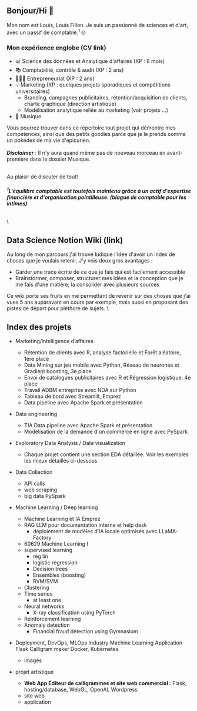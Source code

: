 ## Bonjour/Hi 👋

Mon nom est Louis, Louis Fillon. Je suis un passionné de sciences et d'art, avec un passif de comptable.<sup>1</sup> 🤓

### Mon expérience englobe (CV link)
- 📊 Science des données et Analytique d'affaires (XP : 6 mois)
- 📚 Comptabilité, contrôle & audit (XP : 2 ans)
- 👷🏻‍♂️ Entrepreneuriat (XP : 2 ans)
- 💡 Marketing (XP : quelques projets sporadiques et compétitions universitaires)
   - Branding, campagnes publicitaires, rétention/acquisition de clients, charte graphique (direction artistique)
   - Modélisation analytique reliée au marketing (voir projets ...)
- 🎸 Musique

Vous pourrez trouver dans ce répertoire tout projet qui démontre mes compétences, ainsi que des petits goodies parce que je le prends comme un pokédex de ma vie d'épicurien.\
\
***Disclaimer*** : Il n'y aura quand même pas de nouveau morceau en avant-première dans le dossier Musique.
<!--(mettre des extraits de morceaux avec titre "morceau en avant-première.wav" et maquette de la pochette/calligramme)-->

\
Au plaisir de discuter de tout!


***<h6><sup>1</sup>L'équilibre comptable est toutefois maintenu grâce à un actif d'expertise financière et d'organisation pointilleuse. (blague de comptable pour les intimes) </h6>***
\


## Data Science Notion Wiki (link)
Au long de mon parcours j'ai trouvé ludique l'idée d'avoir un index de choses que je voulais retenir. J'y vois deux gros avantages :
- Garder une trace écrite de ce que je fais qui est facilement accessible
- Brainstormer, composer, structurer mes idées et la conception que je me fais d'une matière, la consolider avec plusieurs sources

Ce wiki porte ses fruits en me permettant de revenir sur des choses que j'ai vues 5 ans auparavant en cours par exemple, mais aussi en proposant des pistes de départ pour pléthore de sujets.
\

## Index des projets
- Marketing/intelligence d’affaires
    - Rétention de clients avec R, analyse factorielle et Forêt aléatoire, 1ère place
    - Data Mining sur jeu mobile avec Python, Réseau de neurones et Gradient boosting, 3è place
    - Envoi de catalogues publicitaires avec R et Régression logistique, 4è place
    - Travail ADBM entreprise avec NDA sur Python
    - Tableau de bord avec Streamlit, Emprez
    - Data pipeline avec Apache Spark et présentation

- Data engineering
    - TIA Data pipeline avec Apache Spark et présentation
    - Modélisation de la demande d'un commerce en ligne avec PySpark
            
- Exploratory Data Analysis / Data visualization
    - Chaque projet contient une section EDA détaillée. Voir les exemples les mieux détaillés ci-dessous
   
- Data Collection
    - API calls
    - web scraping
    - big data PySpark

- Machine Learning / Deep learning
    - Machine Learning et IA Emprez  
    - RAG LLM pour documentation interne et help desk
        - déploiement de modèles d’IA locale optimisés avec LLaMA-Factory
    - 60629 Machine Learning I
    - supervised learning
        - reg lin
        - logistic regression
        - Decision trees
        - Ensembles (boosting)
        - RVM/SVM
    - Clustering
    - Time series
       - at least one
    - Neural networks
       - X-ray classification using PyTorch
    - Reinforcement learning
    - Anomaly detection
       - Financial fraud detection using Gymnasium
    
- Deployment, DevOps, MLOps
    Industry Machine Learning
    Application Flask Calligram maker
    Docker, Kubernetes
     - images
 
- projet artistique
    - **Web App Éditeur de calligrammes et site web commercial :** Flask, hosting/database, WebGL, OpenAI, Wordpress
    - site web
    - application

